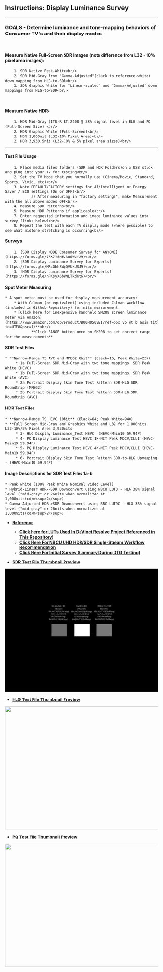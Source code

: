 ## Instructions: Display Luminance Survey<br/>
---
### GOALS - Determine luminance and tone-mapping behaviors of Consumer TV's and their display modes
<br/>

#### Measure Native Full-Screen SDR Images (note difference from L32 - 10% pixel area images):<br/>
        1. SDR Native Peak-White<br/>
        2. SDR Mid-Gray from "Gamma-Adjusted"(black to reference-white) down mapping from HLG-to-SDR<br/>
        3. SDR Graphic White for "Linear-scaled" and "Gamma-Adjusted" down mappings from HLG-to-SDR<br/>
<br/>

#### Measure Native HDR:<br/>
        1. HDR Mid-Gray (ITU-R BT.2408 @ 38% signal level in HLG and PQ (Full-Screen Size) <br/>
        2. HDR Graphic White (Full-Screen)<br/>
        3. HDR 1,000nit (L32-10% Pixel Area)<br/>
        2. HDR 3,930.5nit (L32-10% & 5% pixel area sizes)<br/>
---

#### Test File Usage<br/>
        1. Place media files folders (SDR and HDR Folders)on a USB stick and plug into your TV for testing<br/>
        2. Set the TV Mode that you normally use (Cinema/Movie, Standard, Sports, Vivid, etc)<br/>
        3. Note DEFAULT/FACTORY settings for AI/Intelligent or Energy Saver / ECO settings (On or OFF)<br/>
                a) After measuring in "factory settings", make Measurement with the all above modes OFF<br/>
        4. Measure SDR Patterns<br/>
        5. Measure HDR Patterns if applicable<br/>
        7. Enter requested information and image luminance values into survey (links below)<br/>
        8. Repeat the test with each TV display mode (where possible) to see what midtone stretching is occurring<br/>
    
#### Surveys<br/>
        1. [SDR Display MODE Consumer Survey for ANYONE](https://forms.gle/7PX7YSNEz3odWzY29)<br/>
        2. [SDR Display Luminance Survey for Experts](https://forms.gle/MRcGhh8WgQVUkUSJ9)<br/>
        3. [HDR Display Luminance Survey for Experts](https://forms.gle/nFKsyX6bWNLTkdKt6)<br/>
    
#### Spot Meter Measuring<br/>
    * A spot meter must be used for display measurement accuracy:
        * With Calman (or equivalent) using included Calman workflow (included in Github Repository) for nits measurement
        * [Click here for inexpensive handheld SM208 screen luminance meter via Amazon](https://www.amazon.com/gp/product/B00H050VEI/ref=ppx_yo_dt_b_asin_title_o00_s00?ie=UTF8&psc=1)**<br/>
                **Click RANGE button once on SM208 to set correct range for the measurements**

#### SDR Test Files<br/>
    * **Narrow-Range TS AVC and MPEG2 8bit** (Black=16; Peak White=235)
         * 1a Full-Screen SDR Mid-Gray with two tone mappings, SDR Peak White (HEVC)
         * 1b Full-Screen SDR Mid-Gray with two tone mappings, SDR Peak White (AVC)
         * 2a Portrait Display Skin Tone Test Pattern SDR-HLG-SDR Roundtrip (MPEG2)
         * 2b Portrait Display Skin Tone Test Pattern SDR-HLG-SDR Roundtrip (AVC)
        

#### HDR Test Files<br/>
    * **Narrow-Range TS HEVC 10bit** (Black=64; Peak White=940)
    * **Full Screen Mid-Gray and Graphics White and L32 for 1,000nits, L32-10%/5% Pixel Area 3,930nits
         * 3- HLG Display Luminance_Test HEVC  (HEVC-Main10 59.94P)
         * 4- PQ Display Luminance Test HEVC 1K-NIT Peak MDCV/CLLI (HEVC-Main10 59.94P)
         * 5- PQ Display Luminance Test HEVC 4K-NIT Peak MDCV/CLLI (HEVC-Main10 59.94P)
         * 6- Portrait Display Skin Tone Test Pattern SDR-to-HLG Upmapping - (HEVC-Main10 59.94P)
 
#### Image Descriptions for SDR Test Files 1a-b<br/>
    * Peak white (100% Peak White Nominal Video Level)
    * Hybrid-Linear HDR->SDR Downconvert using NBCU LUT3 - HLG 38% signal level ("mid-gray" or 26nits when normalized at 1,000nits(cd/m<sup>2</sup>)
    * Gamma-Adjusted HDR->SDR Downconvert using BBC LUT9C - HLG 38% signal level ("mid-gray" or 26nits when normalized at 1,000nits(cd/m<sup>2</sup>)

* **<ins>Reference<ins>**
    * **[Click here for LUTs Used In DaVinci Resolve Project Referenced in This Repository](https://github.com/digitaltvguy/NBCU-HDR-SDR-Single-Stream_Workflow_Recommendation/tree/main/LUTS_for_Software/HLG-to-from-SDR%20-%20Type%20III%20and%20Type%20I/For%20DaVinci%20Resolve%2017%20-%20Video%20Level%20Tag%20Added%20-%20Type%20III))**
    * **[Click Here For NBCU UHD HDR/SDR Single-Stream Workflow Recommendation](https://github.com/digitaltvguy/NBCU-HDR-SDR-Single-Stream_Workflow_Recommendation)**
    * **[Click Here For Initial Survey Summary During DTG Testing](https://www.dropbox.com/sh/udbhwgd1gr64yud/AAAB1stA5kQieL3LBgqYwS9qa?dl=0))**
  
* **<ins>SDR Test File Thumbnail Preview<ins>**
<p align="center">
  <img width="720" height="405" src="https://github.com/digitaltvguy/SDR-Display-Luminance-Survey/blob/main/Additional_ref_files/thumbnail720SDR.jpg?raw=true">
</p>

* **<ins>HLG Test File Thumbnail Preview<ins>**
<p align="center">
  <img width="720" height="405" src="https://github.com/digitaltvguy/SDR-Display-Luminance-Survey/blob/main/Additional_ref_files/thumbnail720HLG.jpg?raw=true">
</p>

* **<ins>PQ Test File Thumbnail Preview<ins>**
<p align="center">
  <img width="720" height="405" src="https://github.com/digitaltvguy/SDR-Display-Luminance-Survey/blob/main/Additional_ref_files/thumbnail720PQ.jpg?raw=true">
</p>
